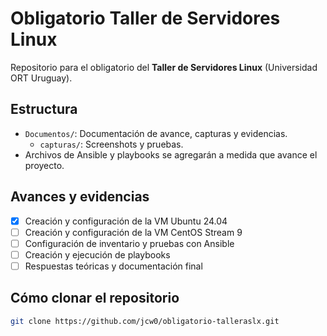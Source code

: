 # Obligatorio Taller de Servidores Linux

Repositorio para el obligatorio del **Taller de Servidores Linux** (Universidad ORT Uruguay).

## Estructura

- `Documentos/`: Documentación de avance, capturas y evidencias.
    - `capturas/`: Screenshots y pruebas.
- Archivos de Ansible y playbooks se agregarán a medida que avance el proyecto.

## Avances y evidencias

- [x] Creación y configuración de la VM Ubuntu 24.04
- [ ] Creación y configuración de la VM CentOS Stream 9
- [ ] Configuración de inventario y pruebas con Ansible
- [ ] Creación y ejecución de playbooks
- [ ] Respuestas teóricas y documentación final

## Cómo clonar el repositorio

```bash
git clone https://github.com/jcw0/obligatorio-talleraslx.git
